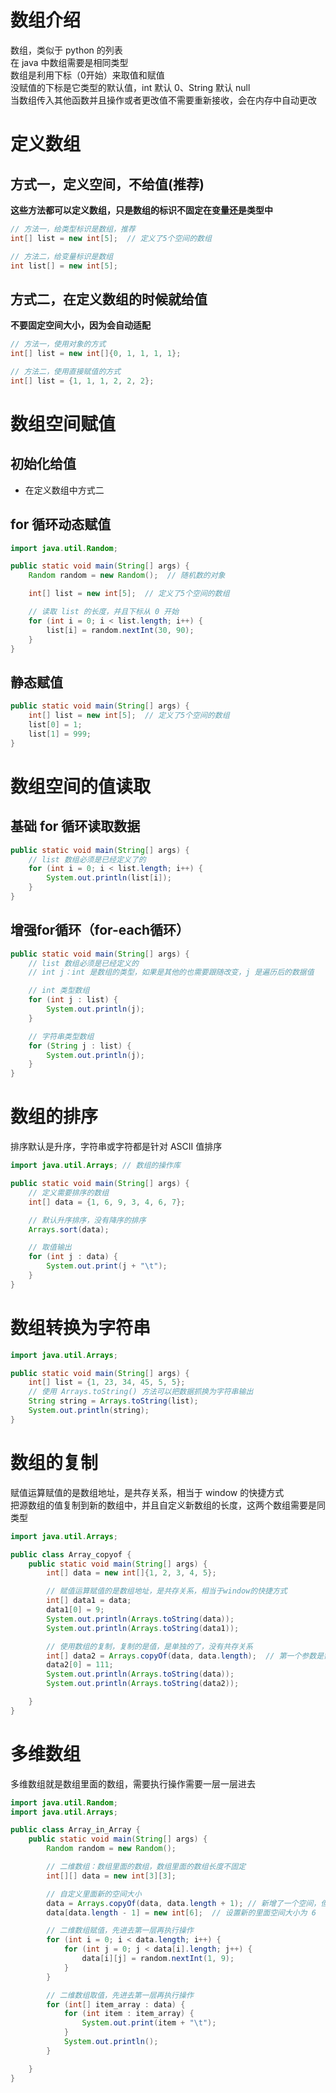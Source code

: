 # 数组介绍

数组，类似于 python 的列表   
在 java 中数组需要是相同类型   
数组是利用下标（0开始）来取值和赋值  
没赋值的下标是它类型的默认值，int 默认 0、String 默认 null  
当数组传入其他函数并且操作或者更改值不需要重新接收，会在内存中自动更改

# 定义数组

## 方式一，定义空间，不给值(推荐)

**这些方法都可以定义数组，只是数组的标识不固定在变量还是类型中**

```java
// 方法一，给类型标识是数组，推荐
int[] list = new int[5];  // 定义了5个空间的数组
```

```java
// 方法二，给变量标识是数组
int list[] = new int[5];
```

## 方式二，在定义数组的时候就给值

**不要固定空间大小，因为会自动适配**

```java
// 方法一，使用对象的方式
int[] list = new int[]{0, 1, 1, 1, 1};
```

```java
// 方法二，使用直接赋值的方式
int[] list = {1, 1, 1, 2, 2, 2};
```

# 数组空间赋值

## 初始化给值

- 在定义数组中方式二

## for 循环动态赋值

```java
import java.util.Random;

public static void main(String[] args) {
    Random random = new Random();  // 随机数的对象

    int[] list = new int[5];  // 定义了5个空间的数组

    // 读取 list 的长度，并且下标从 0 开始
    for (int i = 0; i < list.length; i++) {
        list[i] = random.nextInt(30, 90);
    }
}
```

## 静态赋值

```java
public static void main(String[] args) {
    int[] list = new int[5];  // 定义了5个空间的数组
    list[0] = 1;
    list[1] = 999;
}
```

# 数组空间的值读取

## 基础 for 循环读取数据

```java
public static void main(String[] args) {
    // list 数组必须是已经定义了的
    for (int i = 0; i < list.length; i++) {
        System.out.println(list[i]);
    }
}
```

## 增强for循环（for-each循环）

```java
public static void main(String[] args) {
    // list 数组必须是已经定义的
    // int j：int 是数组的类型，如果是其他的也需要跟随改变，j 是遍历后的数据值

    // int 类型数组
    for (int j : list) {
        System.out.println(j);
    }

    // 字符串类型数组
    for (String j : list) {
        System.out.println(j);
    }
}
```

# 数组的排序

排序默认是升序，字符串或字符都是针对 ASCII 值排序

```java
import java.util.Arrays; // 数组的操作库

public static void main(String[] args) {
    // 定义需要排序的数组
    int[] data = {1, 6, 9, 3, 4, 6, 7};

    // 默认升序排序，没有降序的排序
    Arrays.sort(data);

    // 取值输出
    for (int j : data) {
        System.out.print(j + "\t");
    }
}
```

# 数组转换为字符串

```java
import java.util.Arrays;

public static void main(String[] args) {
    int[] list = {1, 23, 34, 45, 5, 5};
    // 使用 Arrays.toString() 方法可以把数据抓换为字符串输出
    String string = Arrays.toString(list);
    System.out.println(string);
}
```

# 数组的复制

赋值运算赋值的是数组地址，是共存关系，相当于 window 的快捷方式     
把源数组的值复制到新的数组中，并且自定义新数组的长度，这两个数组需要是同类型

```java
import java.util.Arrays;

public class Array_copyof {
    public static void main(String[] args) {
        int[] data = new int[]{1, 2, 3, 4, 5};

        // 赋值运算赋值的是数组地址，是共存关系，相当于window的快捷方式
        int[] data1 = data;
        data1[0] = 9;
        System.out.println(Arrays.toString(data));
        System.out.println(Arrays.toString(data1));

        // 使用数组的复制，复制的是值，是单独的了，没有共存关系
        int[] data2 = Arrays.copyOf(data, data.length);  // 第一个参数是需要复制的对象，第二个参数是这个新数组的总体长度
        data2[0] = 111;
        System.out.println(Arrays.toString(data));
        System.out.println(Arrays.toString(data2));

    }
}
```

# 多维数组

多维数组就是数组里面的数组，需要执行操作需要一层一层进去

```java
import java.util.Random;
import java.util.Arrays;

public class Array_in_Array {
    public static void main(String[] args) {
        Random random = new Random();

        // 二维数组：数组里面的数组，数组里面的数组长度不固定
        int[][] data = new int[3][3];

        // 自定义里面新的空间大小
        data = Arrays.copyOf(data, data.length + 1); // 新增了一个空间，但是没有设置里面层级的大小
        data[data.length - 1] = new int[6];  // 设置新的里面空间大小为 6

        // 二维数组赋值，先进去第一层再执行操作
        for (int i = 0; i < data.length; i++) {
            for (int j = 0; j < data[i].length; j++) {
                data[i][j] = random.nextInt(1, 9);
            }
        }

        // 二维数组取值，先进去第一层再执行操作
        for (int[] item_array : data) {
            for (int item : item_array) {
                System.out.print(item + "\t");
            }
            System.out.println();
        }

    }
}
```